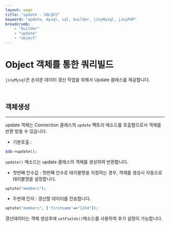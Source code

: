 ```yaml
---
layout: page
title: "update - SQL빌더"
keyword: "update, mysql, sql, builder, jinyMysql, jinyPHP"
breadcrumb:
    - "builder"
    - "update"
    - "object"
---
```


# Object 객체를 통한 쿼리빌드
`jinyMysql`은 손쉬운 데이터 갱신 작업을 위해서 Update 클래스를 제공합니다.

<br>

## 객체생성
---
update 객체는 Connection 클래스의 `update` 팩토리 메소드를 호출함으로서 객체를 반환 받을 수 있습니다. 

* 기본호출 :

```php
$db->update();
```
`update()` 메소드는 update 클래스의 객체를 생성하여 반환합니다.

* 첫번째 인수값 : 첫번째 인수로 테이블명을 지정하는 경우, 객체를 생성시 자동으로 테이블명을 설정합니다.

```php
uptate("members");
```

* 두번재 인자 : 
갱신할 데이터를 전송합니다.

```php
uptate("members", ['firstname'=>"1234"]);
```
갱신데이터는 객체 생성후에 `setFields()`메소드를 사용하여 추가 설정이 가능합니다.

<br>


